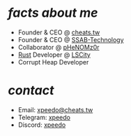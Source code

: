 # *facts about me*

- Founder & CEO @ [cheats.tw](https://cheats.tw/)
- Founder & CEO @ [SSAB-Technology](https://github.com/SSAB-Technology)
- Collaborator @ [pHeNOMz0r](https://phenomz0r.net/)
- [Rust](https://www.rust-lang.org/) Developer @ [LSCity](https://github.com/LSCity)
- Corrupt Heap Developer

# *contact*
- Email: [xpeedo@cheats.tw](mailto:xpeedo@cheats.tw)
- Telegram: [xpeedo](https://t.me/xpeedo)
- Discord: [xpeedo](https://discord.com/users/824327982830714921)
